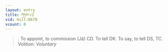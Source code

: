 ```yaml
---
layout: entry
title: གཏམ་√2
vid: Hill:0679
vcount: 0
---
```

> \. To appoint, to commission (Jä) CD\. To tell DK\. To say, to tell DS, TC\.
> Volition: _Voluntary_


